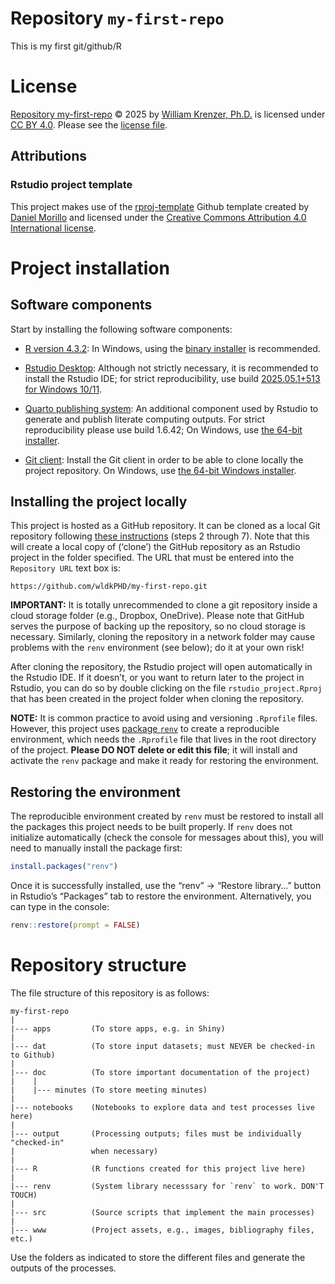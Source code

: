 
# Repository `my-first-repo`

<!-- TODO: Add a repository description -->

This is my first git/github/R

# License

<!-- TODO: Choose a license and update this section, if necessary -->

[Repository my-first-repo](https://github.com/wldkPHD/my-first-repo) ©
2025 by [William Krenzer, Ph.D.](https://github.com/wldkPHD) is licensed
under [CC BY 4.0](https://creativecommons.org/licenses/by/4.0). Please
see the [license file](LICENSE.md).

## Attributions

### Rstudio project template

This project makes use of the
[rproj-template](https://github.com/DaniMori/rproj-template) Github
template created by [Daniel Morillo](https://github.com/DaniMori) and
licensed under the [Creative Commons Attribution 4.0 International
license](https://creativecommons.org/licenses/by/4.0).

<!-- TODO: Add attributions to other software components, if necessary -->

### <Software component>

# Project installation

## Software components

Start by installing the following software components:

- [R version
  4.3.2](https://cran.rstudio.com/bin/windows/base/old/4.3.2/): In
  Windows, using the [binary
  installer](https://cran.rstudio.com/bin/windows/base/old/4.3.2/R-4.3.2-win.exe)
  is recommended.

<!-- -->

- [Rstudio Desktop](https://posit.co/download/rstudio-desktop/):
  Although not strictly necessary, it is recommended to install the
  Rstudio IDE; for strict reproducibility, use build [2025.05.1+513 for
  Windows
  10/11](https://download1.rstudio.org/electron/windows/RStudio-2025.05.1-513.exe).

<!-- -->

- [Quarto publishing system](https://quarto.org/): An additional
  component used by Rstudio to generate and publish literate computing
  outputs. For strict reproducibility please use build 1.6.42; On
  Windows, use [the 64-bit
  installer](https://github.com/quarto-dev/quarto-cli/releases/download/v1.6.42/quarto-1.6.42-win.msi).

<!-- -->

- [Git client](https://git-scm.com/download): Install the Git client in
  order to be able to clone locally the project repository. On Windows,
  use [the 64-bit Windows
  installer](https://github.com/git-for-windows/git/releases/download/v2.39.5.windows.1/Git-2.39.5-64-bit.exe).

## Installing the project locally

This project is hosted as a GitHub repository. It can be cloned as a
local Git repository following [these
instructions](https://book.cds101.com/using-rstudio-server-to-clone-a-github-repo-as-a-new-project.html#step---2)
(steps 2 through 7). Note that this will create a local copy of
(‘clone’) the GitHub repository as an Rstudio project in the folder
specified. The URL that must be entered into the `Repository URL` text
box is:

    https://github.com/wldkPHD/my-first-repo.git

**IMPORTANT:** It is totally unrecommended to clone a git repository
inside a cloud storage folder (e.g., Dropbox, OneDrive). Please note
that GitHub serves the purpose of backing up the repository, so no cloud
storage is necessary. Similarly, cloning the repository in a network
folder may cause problems with the `renv` environment (see below); do it
at your own risk!

After cloning the repository, the Rstudio project will open
automatically in the Rstudio IDE. If it doesn’t, or you want to return
later to the project in Rstudio, you can do so by double clicking on the
file `rstudio_project.Rproj` that has been created in the project folder
when cloning the repository.

**NOTE:** It is common practice to avoid using and versioning
`.Rprofile` files. However, this project uses [package
`renv`](https://cran.r-project.org/package=renv) to create a
reproducible environment, which needs the `.Rprofile` file that lives in
the root directory of the project. **Please DO NOT delete or edit this
file**; it will install and activate the `renv` package and make it
ready for restoring the environment.

## Restoring the environment

The reproducible environment created by `renv` must be restored to
install all the packages this project needs to be built properly. If
`renv` does not initialize automatically (check the console for messages
about this), you will need to manually install the package first:

``` r
install.packages("renv")
```

Once it is successfully installed, use the “renv” -\> “Restore library…”
button in Rstudio’s “Packages” tab to restore the environment.
Alternatively, you can type in the console:

``` r
renv::restore(prompt = FALSE)
```

# Repository structure

The file structure of this repository is as follows:

    my-first-repo
    |
    |--- apps         (To store apps, e.g. in Shiny)
    |
    |--- dat          (To store input datasets; must NEVER be checked-in to Github)
    |
    |--- doc          (To store important documentation of the project)
    |    |
    |    |--- minutes (To store meeting minutes)
    |
    |--- notebooks    (Notebooks to explore data and test processes live here)
    |
    |--- output       (Processing outputs; files must be individually "checked-in"
    |                 when necessary)
    |
    |--- R            (R functions created for this project live here)
    |
    |--- renv         (System library necesssary for `renv` to work. DON'T TOUCH)
    |
    |--- src          (Source scripts that implement the main processes)
    |
    |--- www          (Project assets, e.g., images, bibliography files, etc.)

Use the folders as indicated to store the different files and generate
the outputs of the processes.

